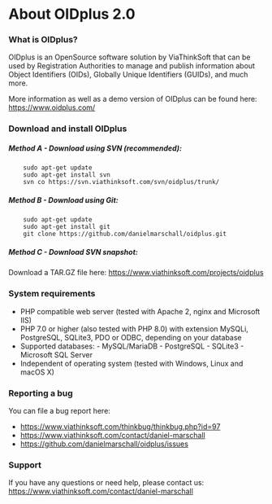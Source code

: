 # About OIDplus 2.0

### What is OIDplus?
OIDplus is an OpenSource software solution by ViaThinkSoft that can be used by
Registration Authorities to manage and publish information about
Object Identifiers (OIDs), Globally Unique Identifiers (GUIDs), and much more.

More information as well as a demo version of OIDplus can be found here:
https://www.oidplus.com/

### Download and install OIDplus

##### Method A - Download using SVN (recommended):
        sudo apt-get update
        sudo apt-get install svn
        svn co https://svn.viathinksoft.com/svn/oidplus/trunk/

##### Method B - Download using Git:
        sudo apt-get update
        sudo apt-get install git
        git clone https://github.com/danielmarschall/oidplus.git

##### Method C - Download SVN snapshot:
Download a TAR.GZ file here:
        https://www.viathinksoft.com/projects/oidplus

### System requirements
- PHP compatible web server (tested with Apache 2, nginx and Microsoft IIS)
- PHP 7.0 or higher (also tested with PHP 8.0)
        with extension MySQLi, PostgreSQL, SQLite3, PDO or ODBC, depending on your database
- Supported databases:
        - MySQL/MariaDB
        - PostgreSQL
        - SQLite3
        - Microsoft SQL Server
- Independent of operating system (tested with Windows, Linux and macOS X)

### Reporting a bug
You can file a bug report here:
- https://www.viathinksoft.com/thinkbug/thinkbug.php?id=97
- https://www.viathinksoft.com/contact/daniel-marschall
- https://github.com/danielmarschall/oidplus/issues

### Support
If you have any questions or need help, please contact us:
https://www.viathinksoft.com/contact/daniel-marschall

